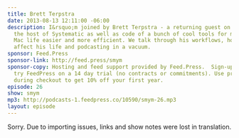 ```yaml
---
title: Brett Terpstra
date: 2013-08-13 12:11:00 -06:00
description: I&rsquo;m joined by Brett Terpstra - a returning guest on SSKTN. He&rsquo;s
  the host of Systematic as well as code of a bunch of cool tools for making your
  Mac life easier and more efficient. We talk through his workflows, how stats don&rsquo;t
  affect his life and podcasting in a vacuum.
sponsor: Feed.Press
sponsor-link: http://feed.press/smym
sponsor-copy: Hosting and feed support provided by Feed.Press.  Sign-up today and
  try FeedPress on a 14 day trial (no contracts or commitments). Use promo code "smym"
  during checkout to get 10% off your first year.
episode: 26
show: smym
mp3: http://podcasts-1.feedpress.co/10590/smym-26.mp3
layout: episode
---
```


Sorry. Due to importing issues, links and show notes were lost in translation.
